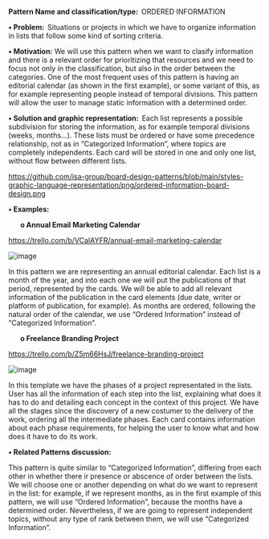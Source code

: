 **Pattern Name and classification/type:**  ORDERED INFORMATION 

**•	Problem:**  Situations or projects in which we have to organize information in lists that follow some kind of sorting criteria. 

**•	Motivation:** We will use this pattern when we want to clasify information and there is a relevant order for prioritizing that resources and we need to focus not only in the classification, but also in the order between the categories. One of the most frequent uses of this pattern is having an editorial calendar (as shown in the first example), or some variant of this, as for example representing people instead of temporal divisions. This pattern will allow the user to manage static information with a determined order. 

**•	Solution and graphic representation:**  Each list represents a possible subdivision for storing the information, as for example temporal divisions (weeks, months…). These lists must be ordered or have some precedence relationship, not as in “Categorized Information”, where topics are completely independents. Each card will be stored in one and only one list, without flow between different lists. 

https://github.com/isa-group/board-design-patterns/blob/main/styles-graphic-language-representation/png/ordered-information-board-design.png 

**•	Examples:**

&nbsp;&nbsp;&nbsp;&nbsp;&nbsp;&nbsp;**o	Annual Email Marketing Calendar**

https://trello.com/b/VCaIAYFR/annual-email-marketing-calendar 

 ![image](https://user-images.githubusercontent.com/47741431/110638589-06e71700-81af-11eb-8ef9-c8e8026bb6ad.png)

In this pattern we are representing an annual editorial calendar. Each list is a month of the year, and into each one we will put the publications of that period, represented by the cards. We will be able to add all relevant information of the publication in the card elements (due date, writer or platform of publication, for example). As months are ordered, following the natural order of the calendar, we use “Ordered Information” instead of “Categorized Information”. 

&nbsp;&nbsp;&nbsp;&nbsp;&nbsp;&nbsp;**o	Freelance Branding Project**

https://trello.com/b/Z5m66HsJ/freelance-branding-project 

 ![image](https://user-images.githubusercontent.com/47741431/110638614-0e0e2500-81af-11eb-8306-43ce165f7382.png)

In this template we have the phases of a project representated in the lists. User has all the information of each step into the list, explaining what does it has to do and detailing each concept in the context of this project. We have all the stages since the discovery of a new costumer to the delivery of the work, ordering all the intermediate phases. Each card contains information about each phase requirements, for helping the user to know what and how does it have to do its work. 

**•	Related Patterns discussion:**

This pattern is quite similar to “Categorized Information”, differing from each other in whether there ir presence or abscence of order between the lists. We will choose one or another depending on what do we want to represent in the list: for example, if we represent months, as in the first example of this pattern, we will use “Ordered Information”, because the months have a determined order. Nevertheless, if we are going to represent independent topics, without any type of rank between them, we will use “Categorized Information”. 
